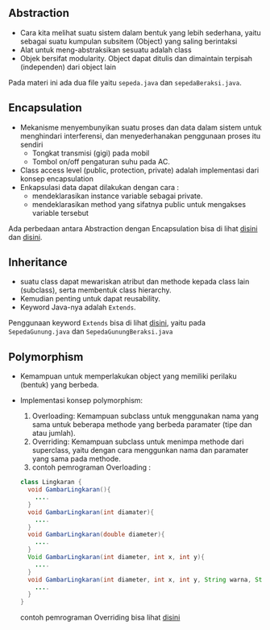 ## Abstraction
* Cara kita melihat suatu sistem dalam bentuk yang lebih sederhana, yaitu sebagai suatu kumpulan subsitem (Object) yang saling berintaksi
* Alat untuk meng-abstraksikan sesuatu adalah class
* Objek bersifat modularity. Object dapat ditulis dan dimaintain terpisah (independen) dari object lain

Pada materi ini ada dua file yaitu `sepeda.java` dan `sepedaBeraksi.java`.

## Encapsulation
* Mekanisme menyembunyikan suatu proses dan data dalam sistem untuk menghindari interferensi, dan menyederhanakan penggunaan proses itu sendiri
  * Tongkat transmisi (gigi) pada mobil
  * Tombol on/off pengaturan suhu pada AC.
* Class access level (public, protection, private) adalah implementasi dari konsep encapsulation
* Enkapsulasi data dapat dilakukan dengan cara :
  * mendeklarasikan instance variable sebagai private.
  * mendeklarasikan method yang sifatnya public untuk mengakses variable tersebut

Ada perbedaan antara Abstraction dengan Encapsulation bisa di lihat [disini](https://github.com/komunitas-cahunp/latihan-java-oop/commit/20946ffaa372f628e2be48650e0938bd2d86fe94) dan [disini](https://github.com/komunitas-cahunp/latihan-java-oop/commit/35c0bf4790030fc652e8a0621afe32eddc95c31c).

## Inheritance
* suatu class dapat mewariskan atribut dan methode kepada class lain (subclass), serta membentuk class hierarchy.
* Kemudian penting untuk dapat reusability.
* Keyword Java-nya adalah `Extends`.

Penggunaan keyword `Extends` bisa di lihat [disini](https://github.com/komunitas-cahunp/latihan-java-oop/commit/c889c42d0dbba9d9736fe7fc3f867743eb596546), yaitu pada `SepedaGunung.java` dan `SepedaGunungBeraksi.java`

## Polymorphism
* Kemampuan untuk memperlakukan object yang memiliki perilaku (bentuk) yang berbeda.
* Implementasi konsep polymorphism:
  1. Overloading: Kemampuan subclass untuk menggunakan nama yang sama untuk beberapa methode yang berbeda paramater (tipe dan atau jumlah).
  2. Overriding: Kemampuan subclass untuk menimpa methode dari superclass, yaitu dengan cara menggunkan nama dan paramater yang sama pada methode.
  3. contoh pemrograman Overloading :

  ```java
  class Lingkaran {
    void GambarLingkaran(){
      ....
    }
    void GambarLingkaran(int diamater){
      ....
    }
    void GambarLingkaran(double diameter){
      ....
    }
    Void GambarLingkaran(int diameter, int x, int y){
      ....
    }
    void GambarLingkaran(int diameter, int x, int y, String warna, String namaLingkaran){
      ....
    }
  }
  ```

  contoh pemrograman Overriding bisa lihat [disini]()
